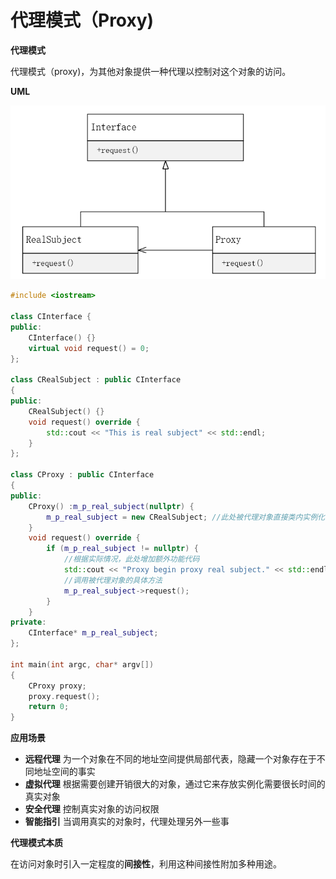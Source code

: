 # 代理模式（Proxy)

**代理模式**

代理模式（proxy)，为其他对象提供一种代理以控制对这个对象的访问。



**UML**

![](./images/代理模式.png)



```c++
#include <iostream>

class CInterface {
public:
    CInterface() {}
    virtual void request() = 0;
};

class CRealSubject : public CInterface
{
public:
    CRealSubject() {}
    void request() override {
        std::cout << "This is real subject" << std::endl;
    }
};

class CProxy : public CInterface
{
public:
    CProxy() :m_p_real_subject(nullptr) {
        m_p_real_subject = new CRealSubject; //此处被代理对象直接类内实例化，也可通过接口获取外部对象指针
    }
    void request() override {
        if (m_p_real_subject != nullptr) {
            //根据实际情况，此处增加额外功能代码
            std::cout << "Proxy begin proxy real subject." << std::endl;
            //调用被代理对象的具体方法
            m_p_real_subject->request();
        }
    }
private:
    CInterface* m_p_real_subject;
};

int main(int argc, char* argv[])
{
    CProxy proxy;
    proxy.request();
    return 0;
}
```



**应用场景**

- **远程代理** 为一个对象在不同的地址空间提供局部代表，隐藏一个对象存在于不同地址空间的事实
- **虚拟代理** 根据需要创建开销很大的对象，通过它来存放实例化需要很长时间的真实对象
- **安全代理** 控制真实对象的访问权限
- **智能指引** 当调用真实的对象时，代理处理另外一些事



**代理模式本质**

在访问对象时引入一定程度的**间接性**，利用这种间接性附加多种用途。

